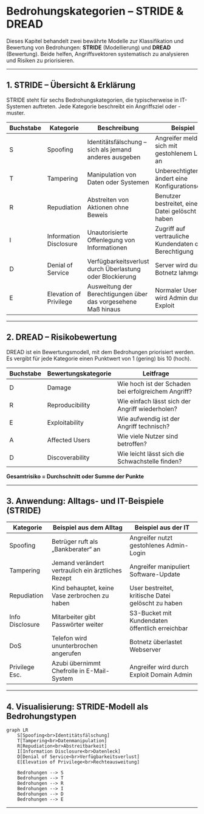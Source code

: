 # Bedrohungskategorien – STRIDE & DREAD

Dieses Kapitel behandelt zwei bewährte Modelle zur Klassifikation und Bewertung von Bedrohungen: **STRIDE** (Modellierung) und **DREAD** (Bewertung). Beide helfen, Angriffsvektoren systematisch zu analysieren und Risiken zu priorisieren.

---

## 1. STRIDE – Übersicht & Erklärung

STRIDE steht für sechs Bedrohungskategorien, die typischerweise in IT-Systemen auftreten. Jede Kategorie beschreibt ein Angriffsziel oder -muster.

| Buchstabe | Kategorie              | Beschreibung                                                 | Beispiel                                              |
|-----------|------------------------|---------------------------------------------------------------|-------------------------------------------------------|
| S         | Spoofing               | Identitätsfälschung – sich als jemand anderes ausgeben       | Angreifer meldet sich mit gestohlenem Login an       |
| T         | Tampering              | Manipulation von Daten oder Systemen                         | Unberechtigter ändert eine Konfigurationsdatei       |
| R         | Repudiation            | Abstreiten von Aktionen ohne Beweis                          | Benutzer bestreitet, eine Datei gelöscht zu haben    |
| I         | Information Disclosure | Unautorisierte Offenlegung von Informationen                 | Zugriff auf vertrauliche Kundendaten ohne Berechtigung |
| D         | Denial of Service      | Verfügbarkeitsverlust durch Überlastung oder Blockierung     | Server wird durch Botnetz lahmgelegt                 |
| E         | Elevation of Privilege| Ausweitung der Berechtigungen über das vorgesehene Maß hinaus| Normaler User wird Admin durch Exploit               |

---

## 2. DREAD – Risikobewertung

DREAD ist ein Bewertungsmodell, mit dem Bedrohungen priorisiert werden. Es vergibt für jede Kategorie einen Punktwert von 1 (gering) bis 10 (hoch).

| Buchstabe | Bewertungskategorie  | Leitfrage                                                        |
|-----------|----------------------|-------------------------------------------------------------------|
| D         | Damage               | Wie hoch ist der Schaden bei erfolgreichem Angriff?              |
| R         | Reproducibility      | Wie einfach lässt sich der Angriff wiederholen?                  |
| E         | Exploitability       | Wie aufwendig ist der Angriff technisch?                         |
| A         | Affected Users       | Wie viele Nutzer sind betroffen?                                |
| D         | Discoverability      | Wie leicht lässt sich die Schwachstelle finden?                  |

**Gesamtrisiko = Durchschnitt oder Summe der Punkte**

---

## 3. Anwendung: Alltags- und IT-Beispiele (STRIDE)

| Kategorie     | Beispiel aus dem Alltag                        | Beispiel aus der IT                                       |
|---------------|------------------------------------------------|------------------------------------------------------------|
| Spoofing      | Betrüger ruft als „Bankberater“ an             | Angreifer nutzt gestohlenes Admin-Login                    |
| Tampering     | Jemand verändert vertraulich ein ärztliches Rezept | Angreifer manipuliert Software-Update                      |
| Repudiation   | Kind behauptet, keine Vase zerbrochen zu haben | User bestreitet, kritische Datei gelöscht zu haben         |
| Info Disclosure| Mitarbeiter gibt Passwörter weiter            | S3-Bucket mit Kundendaten öffentlich erreichbar            |
| DoS           | Telefon wird ununterbrochen angerufen          | Botnetz überlastet Webserver                               |
| Privilege Esc.| Azubi übernimmt Chefrolle in E-Mail-System     | Angreifer wird durch Exploit Domain Admin                  |

---

## 4. Visualisierung: STRIDE-Modell als Bedrohungstypen

```mermaid
graph LR
    S[Spoofing<br>Identitätsfälschung]
    T[Tampering<br>Datenmanipulation]
    R[Repudiation<br>Abstreitbarkeit]
    I[Information Disclosure<br>Datenleck]
    D[Denial of Service<br>Verfügbarkeitsverlust]
    E[Elevation of Privilege<br>Rechteausweitung]

    Bedrohungen --> S
    Bedrohungen --> T
    Bedrohungen --> R
    Bedrohungen --> I
    Bedrohungen --> D
    Bedrohungen --> E
```
---
